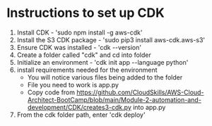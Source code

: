 # Instructions to set up CDK

1. Install CDK - 'sudo npm install -g aws-cdk'
2. Install the S3 CDK package - 'sudo pip3 install aws-cdk.aws-s3'
3. Ensure CDK was installed - 'cdk --version'
4. Create a folder called "cdk" and cd into folder
5. Initialize an environment - 'cdk init app --language python'
6. install requirements needed for the environment
    - You will notice various files being added to the folder
    - File you need to work is app.py
    - Copy code from https://github.com/CloudSkills/AWS-Cloud-Architect-BootCamp/blob/main/Module-2-automation-and-development/CDK/creates3-cdk.py into app.py
7. From the cdk folder path, enter 'cdk deploy'
